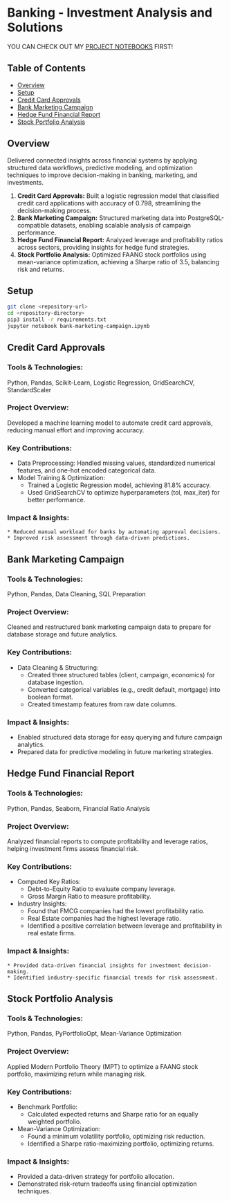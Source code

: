 # Banking - Investment Analysis and Solutions
YOU CAN CHECK OUT MY [PROJECT NOTEBOOKS](https://github.com/khoapham1002/Banking-Investment-Optimization-Framework/blob/main/notebooks/framework.ipynb) FIRST!

## Table of Contents   
- [Overview](#overview)
- [Setup](#setup)
- [Credit Card Approvals](#credit-card-approvals)
- [Bank Marketing Campaign](#bank-marketing-campaign)
- [Hedge Fund Financial Report](#hedge-fund-financial-report)
- [Stock Portfolio Analysis](#stock-portfolio-analysis)

## Overview   
Delivered connected insights across financial systems by applying structured data workflows, predictive modeling, and optimization techniques to improve decision-making in banking, marketing, and investments.

1. **Credit Card Approvals:** Built a logistic regression model that classified credit card applications with accuracy of 0.798, streamlining the decision-making process.
2. **Bank Marketing Campaign:** Structured marketing data into PostgreSQL-compatible datasets, enabling scalable analysis of campaign performance.
3. **Hedge Fund Financial Report:** Analyzed leverage and profitability ratios across sectors, providing insights for hedge fund strategies.
4. **Stock Portfolio Analysis:** Optimized FAANG stock portfolios using mean-variance optimization, achieving a Sharpe ratio of 3.5, balancing risk and returns.



## Setup
```bash
git clone <repository-url>
cd <repository-directory>
pip3 install -r requirements.txt
jupyter notebook bank-marketing-campaign.ipynb
```



## Credit Card Approvals
### Tools & Technologies: 
Python, Pandas, Scikit-Learn, Logistic Regression, GridSearchCV, StandardScaler

### Project Overview: 
Developed a machine learning model to automate credit card approvals, reducing manual effort and improving accuracy.

### Key Contributions:
* Data Preprocessing: Handled missing values, standardized numerical features, and one-hot encoded categorical data.
* Model Training & Optimization:
    * Trained a Logistic Regression model, achieving 81.8% accuracy.
    * Used GridSearchCV to optimize hyperparameters (tol, max_iter) for better performance.

### Impact & Insights:
	* Reduced manual workload for banks by automating approval decisions.
	* Improved risk assessment through data-driven predictions.



## Bank Marketing Campaign
### Tools & Technologies: 
Python, Pandas, Data Cleaning, SQL Preparation

### Project Overview: 
Cleaned and restructured bank marketing campaign data to prepare for database storage and future analytics.

### Key Contributions:
* Data Cleaning & Structuring:
    * Created three structured tables (client, campaign, economics) for database ingestion.
    * Converted categorical variables (e.g., credit default, mortgage) into boolean format.
    * Created timestamp features from raw date columns.

### Impact & Insights:
* Enabled structured data storage for easy querying and future campaign analytics.
* Prepared data for predictive modeling in future marketing strategies.



## Hedge Fund Financial Report
### Tools & Technologies: 
Python, Pandas, Seaborn, Financial Ratio Analysis

### Project Overview:
Analyzed financial reports to compute profitability and leverage ratios, helping investment firms assess financial risk.

### Key Contributions:
* Computed Key Ratios:
	* Debt-to-Equity Ratio to evaluate company leverage.
	* Gross Margin Ratio to measure profitability.
* Industry Insights:
	* Found that FMCG companies had the lowest profitability ratio.
	* Real Estate companies had the highest leverage ratio.
	* Identified a positive correlation between leverage and profitability in real estate firms.

### Impact & Insights:
	* Provided data-driven financial insights for investment decision-making.
	* Identified industry-specific financial trends for risk assessment.



## Stock Portfolio Analysis
### Tools & Technologies:
Python, Pandas, PyPortfolioOpt, Mean-Variance Optimization

### Project Overview: 
Applied Modern Portfolio Theory (MPT) to optimize a FAANG stock portfolio, maximizing return while managing risk.

### Key Contributions:
* Benchmark Portfolio:
    * Calculated expected returns and Sharpe ratio for an equally weighted portfolio.
* Mean-Variance Optimization:
	* Found a minimum volatility portfolio, optimizing risk reduction.
	* Identified a Sharpe ratio-maximizing portfolio, optimizing returns.

### Impact & Insights:
* Provided a data-driven strategy for portfolio allocation.
* Demonstrated risk-return tradeoffs using financial optimization techniques.

